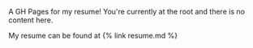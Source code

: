 A GH Pages for my resume!
You're currently at the root and there is no content here.

My resume can be found at {% link resume.md %}